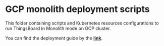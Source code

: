 # GCP monolith deployment scripts

This folder containing scripts and Kubernetes resources configurations to run ThingsBoard in Monolith mode on GCP cluster.

You can find the deployment guide by the [**link**](https://thingsboard.io/docs/user-guide/install/cluster/gcp-monolith-setup/).